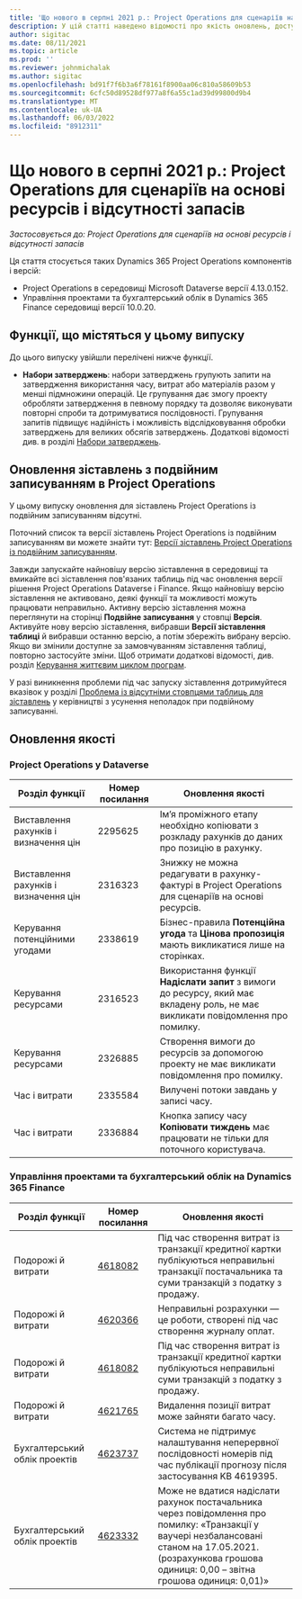 ```yaml
---
title: 'Що нового в серпні 2021 р.: Project Operations для сценаріїв на основі ресурсів і відсутності запасів'
description: У цій статті наведено відомості про якість оновлень, доступних у серпні 2021 року випуску project operations для ресурсів/не забезпечених сценаріїв.
author: sigitac
ms.date: 08/11/2021
ms.topic: article
ms.prod: ''
ms.reviewer: johnmichalak
ms.author: sigitac
ms.openlocfilehash: bd91f7f6b3a6f78161f8900aa06c810a58609b53
ms.sourcegitcommit: 6cfc50d89528df977a8f6a55c1ad39d99800d9b4
ms.translationtype: MT
ms.contentlocale: uk-UA
ms.lasthandoff: 06/03/2022
ms.locfileid: "8912311"
---
```

# <a name="whats-new-august-2021---project-operations-for-resourcenon-stocked-based-scenarios"></a>Що нового в серпні 2021 р.: Project Operations для сценаріїв на основі ресурсів і відсутності запасів

*Застосовується до: Project Operations для сценаріїв на основі ресурсів і відсутності запасів*

Ця стаття стосується таких Dynamics 365 Project Operations компонентів і версій:

   - Project Operations в середовищі Microsoft Dataverse версії 4.13.0.152.
   - Управління проектами та бухгалтерський облік в Dynamics 365 Finance середовищі версії 10.0.20.

## <a name="features-included-in-this-release"></a>Функції, що містяться у цьому випуску

До цього випуску увійшли перелічені нижче функції.

- **Набори затверджень**: набори затверджень групують запити на затвердження використання часу, витрат або матеріалів разом у менші підмножини операцій. Це групування дає змогу проекту обробляти затвердження в певному порядку та дозволяє виконувати повторні спроби та дотримуватися послідовності. Групування запитів підвищує надійність і можливість відслідковування обробки затверджень для великих обсягів затверджень. Додаткові відомості див. в розділі [Набори затверджень](../approvals/approval-sets.md).

## <a name="project-operations-dual-write-maps-updates"></a>Оновлення зіставлень з подвійним записуванням в Project Operations

У цьому випуску оновлення для зіставлень Project Operations із подвійним записуванням відсутні.

Поточний список та версії зіставлень Project Operations із подвійним записуванням ви можете знайти тут: [Версії зіставлень Project Operations із подвійним записуванням](../environment/resource-dual-write-maps.md).

Завжди запускайте найновішу версію зіставлення в середовищі та вмикайте всі зіставлення пов'язаних таблиць під час оновлення версії рішення Project Operations Dataverse і Finance. Якщо найновішу версію зіставлення не активовано, деякі функції та можливості можуть працювати неправильно. Активну версію зіставлення можна переглянути на сторінці **Подвійне записування** у стовпці **Версія**. Активуйте нову версію зіставлення, вибравши **Версії зіставлення таблиці** й вибравши останню версію, а потім збережіть вибрану версію. Якщо ви змінили доступне за замовчуванням зіставлення таблиці, повторно застосуйте зміни. Щоб отримати додаткові відомості, див. розділ [Керування життєвим циклом програм](/dynamics365/fin-ops-core/dev-itpro/data-entities/dual-write/app-lifecycle-management).

У разі виникнення проблеми під час запуску зіставлення дотримуйтеся вказівок у розділі [Проблема із відсутніми стовпцями таблиць для зіставлень](/dynamics365/fin-ops-core/dev-itpro/data-entities/dual-write/dual-write-troubleshooting-finops-upgrades#missing-table-columns-issue-on-maps) у керівництві з усунення неполадок при подвійному записуванні.

## <a name="quality-updates"></a>Оновлення якості

### <a name="project-operations-on-dataverse"></a>Project Operations у Dataverse

| **Розділ функції** | **Номер посилання** | **Оновлення якості** |
| --- | --- | --- |
| Виставлення рахунків і визначення цін | 2295625 | Ім’я проміжного етапу необхідно копіювати з розкладу рахунків до даних про позицію в рахунку. |
| Виставлення рахунків і визначення цін | 2316323 | Знижку не можна редагувати в рахунку-фактурі в Project Operations для сценаріїв на основі ресурсів. |
| Керування потенційними угодами | 2338619 | Бізнес-правила **Потенційна угода** та **Цінова пропозиція** мають викликатися лише на сторінках. |
| Керування ресурсами | 2316523 | Використання функції **Надіслати запит** з вимоги до ресурсу, який має вкладену роль, не має викликати повідомлення про помилку. |
| Керування ресурсами | 2326885 | Створення вимоги до ресурсів за допомогою проекту не має викликати повідомлення про помилку. |
| Час і витрати | 2335584 | Вилучені потоки завдань у записі часу. |
| Час і витрати | 2336884 | Кнопка запису часу **Копіювати тиждень** має працювати не тільки для поточного користувача. |


### <a name="project-management-and-accounting-on-dynamics-365-finance"></a>Управління проектами та бухгалтерський облік на Dynamics 365 Finance

| Розділ функції | Номер посилання | Оновлення якості |
| --- | --- | --- |
| Подорожі й витрати | [4618082](https://fix.lcs.dynamics.com/Issue/Details?kb=4618082&amp;bugId=583101&amp;dbType=3&amp;qc=9c85ac8ca1e5e9cd07fac9e9aa2cb0914724e28b86ad3339dacf7741f554c605) | Під час створення витрат із транзакції кредитної картки публікуються неправильні транзакції постачальника та суми транзакцій з податку з продажу. |
| Подорожі й витрати | [4620366](https://fix.lcs.dynamics.com/Issue/Details?kb=4620366&amp;bugId=579485&amp;dbType=3&amp;qc=e864789bd95505ea624c537d585bf113c2de60b97c88439d44693dbd85aa8e92) | Неправильні розрахунки — це роботи, створені під час створення журналу оплат. |
| Подорожі й витрати | [4618082](https://fix.lcs.dynamics.com/Issue/Details?kb=4618082&amp;bugId=583101&amp;dbType=3&amp;qc=9c85ac8ca1e5e9cd07fac9e9aa2cb0914724e28b86ad3339dacf7741f554c605) | Під час створення витрат із транзакції кредитної картки публікуються неправильні суми транзакцій з податку з продажу. |
| Подорожі й витрати | [4621765](https://fix.lcs.dynamics.com/Issue/Details?kb=4621765&amp;bugId=587306&amp;dbType=3&amp;qc=6fbfad0123d4e95eaf8d5a5a2f6c354577c991b7905c852ab02d1f94e728a876) | Видалення позиції витрат може зайняти багато часу. |
| Бухгалтерський облік проектів | [4623737](https://fix.lcs.dynamics.com/Issue/Details?kb=4623737&amp;bugId=598109&amp;dbType=3&amp;qc=4101fc5865201e21815299f2ff11ae46d5d5370510868df86c25ee09a8ca1a0c) | Система не підтримує налаштування неперервної послідовності номерів під час публікації прогнозу після застосування KB 4619395. |
| Бухгалтерський облік проектів | [4623332](https://fix.lcs.dynamics.com/Issue/Details?kb=4623332&amp;bugId=586034&amp;dbType=3&amp;qc=2f64bb1977c4a9c9dd2ce9de7e72230b86eca14b6295c5bbfb614ea97ad81caf) | Може не вдатися надіслати рахунок постачальника через повідомлення про помилку: «Транзакції у ваучері незбалансовані станом на 17.05.2021. (розрахункова грошова одиниця: 0,00 – звітна грошова одиниця: 0,01)» |
